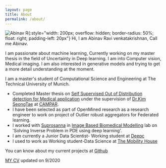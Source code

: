 ```yaml
---
layout: page
title: About
permalink: /about/
---
```


![Abinav R](../resources/me.jpg){:style="width: 200px; overflow: hidden; border-radius: 50%; float: right; padding-left: 20px"}
Hi, I am Abinav Ravi venkatakrishnan, Call me Abinav. 

I am passionate about machine learning, Currently working on my master thesis in the field of Uncertainty in Deep learning.
I am into Computer vision, Medical imaging. I am also interested in generative models and trying to get a more detail understanding at the moment. 

I am a master's student of Computational Science and Engineering at The Technical University of Munich. 

* Completed Master thesis on [Self Supervised Out of Distribution detection for Medical application](../resources/thesis.pdf) under the supervision of [Dr.Kim SeongTae](http://campar.in.tum.de/Main/SeongTae) at [CAMPAR](http://campar.in.tum.de/Chair/ResearchGroupCamp).  
* I have been selected as part of OpenMined research as a research engineer to work on project of Outlier robust aggregators for Federated learning. 
* I worked with [Suprosanna](http://campar.in.tum.de/Main/SuprosannaShit) in [Image Based Biomedical Modelling](http://campar.in.tum.de/Chair/ResearchIBBM) lab on 'Solving Inverse Problem in PDE using deep learning'.
* I am currently a Junior Data Scientist- Working student at [Deepc](http://deepc.ai/)
* I used to work as Working student-Data Science at [The Mobility House](https://www.mobilityhouse.com/int_en/)

You can know about my current projects at [Github](https://github.com/AbinavRavi)

[MY CV](../resources/Abinavresume.pdf) updated on 9/2020
